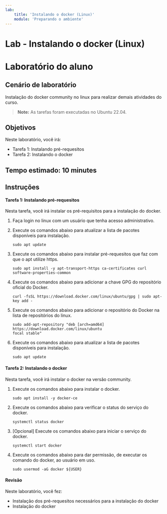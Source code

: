 ```yaml
---
lab:
    title: 'Instalando o docker (Linux)'
    module: 'Preparando o ambiente'
---
```


# Lab - Instalando o docker (Linux)

# Laboratório do aluno

## Cenário de laboratório

Instalação do docker community no linux para realizar demais atividades do curso.

>**Note:** As tarefas foram executadas no Ubuntu 22.04.

## Objetivos

Neste laboratório, você irá:

+ Tarefa 1: Instalando pré-requesitos
+ Tarefa 2: Instalando o docker

## Tempo estimado: 10 minutes

## Instruções

#### Tarefa 1: Instalando pré-requesitos

Nesta tarefa, você irá instalar os pré-requisitos para a instalação do docker.

1. Faça login no linux com um usuário que tenha acesso administrativo.

1. Execute os comandos abaixo para atualizar a lista de pacotes disponíveis para instalação.

    ```shell
    sudo apt update
    ```

1. Execute os comandos abaixo para instalar pré-requesitos que faz com que o apt utilize https.

    ```shell
    sudo apt install -y apt-transport-https ca-certificates curl software-properties-common
    ```

1. Execute os comandos abaixo para adicionar a chave GPG do repositório oficial do Docker.

    ```shell
    curl -fsSL https://download.docker.com/linux/ubuntu/gpg | sudo apt-key add -
    ```

1. Execute os comandos abaixo para adicionar o repositório do Docker na lista de repositórios do linux.

    ```shell
    sudo add-apt-repository "deb [arch=amd64] https://download.docker.com/linux/ubuntu
    focal stable"
    ```

1. Execute os comandos abaixo para atualizar a lista de pacotes disponíveis para instalação.

    ```shell
    sudo apt update
    ```

#### Tarefa 2: Instalando o docker

Nesta tarefa, você irá instalar o docker na versão community.

1. Execute os comandos abaixo para instalar o docker.

    ```shell
    sudo apt install -y docker-ce
    ```

1. Execute os comandos abaixo para verificar o status do serviço do docker.

    ```shell
    systemctl status docker
    ```

1. [Opcional] Execute os comandos abaixo para iniciar o serviço do docker.

    ```shell
    systemctl start docker
    ```

1. Execute os comandos abaixo para dar permissão, de executar os comando do docker, ao usuário em uso.

    ```shell
    sudo usermod -aG docker ${USER}
    ```

#### Revisão

Neste laboratório, você fez:

- Instalação dos pré-requesitos necessários para a instalação do docker
- Instalação do docker